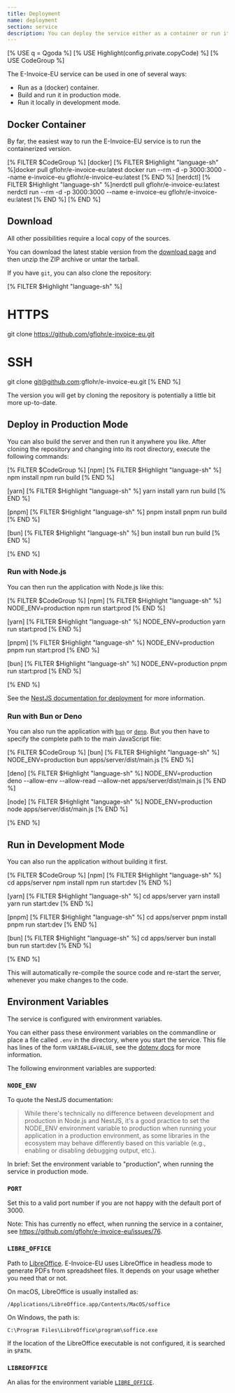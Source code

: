 ```yaml
---
title: Deployment
name: deployment
section: service
description: You can deploy the service either as a container or run it locally in production or development mode.
---
```

<!--qgoda-no-xgettext-->
[% USE q = Qgoda %]
[% USE Highlight(config.private.copyCode) %]
[% USE CodeGroup %]
<!--/qgoda-no-xgettext-->

The E-Invoice-EU service can be used in one of several ways:

* Run as a (docker) container.
* Build and run it in production mode.
* Run it locally in development mode.

<qgoda-toc/>

## Docker Container

By far, the easiest way to run the E-Invoice-EU service is to run the
containerized version.

<!--qgoda-no-xgettext-->
[% FILTER $CodeGroup %]
[docker]
[% FILTER $Highlight "language-sh" %]docker pull gflohr/e-invoice-eu:latest
docker run --rm -d -p 3000:3000 --name e-invoice-eu gflohr/e-invoice-eu:latest
[% END %] 
[nerdctl]
[% FILTER $Highlight "language-sh" %]nerdctl pull gflohr/e-invoice-eu:latest
nerdctl run --rm -d -p 3000:3000 --name e-invoice-eu gflohr/e-invoice-eu:latest
[% END %] 
[% END %]
<!--/qgoda-no-xgettext-->

## Download

All other possibilities require a local copy of the sources.

You can download the latest stable version from the [download
page](https://github.com/gflohr/e-invoice-eu/releases) and then unzip the
ZIP archive or untar the tarball.

If you have `git`, you can also clone the repository:

<!--qgoda-no-xgettext-->
[% FILTER $Highlight "language-sh" %]
# HTTPS
git clone https://github.com/gflohr/e-invoice-eu.git

# SSH
git clone git@github.com:gflohr/e-invoice-eu.git
[% END %] 
<!--/qgoda-no-xgettext-->

The version you will get by cloning the repository is potentially a little bit
more up-to-date.

## Deploy in Production Mode

You can also build the server and then run it anywhere you like. After
cloning the repository and changing into its root directory, execute the
following commands:

<!--qgoda-no-xgettext-->
[% FILTER $CodeGroup %]
[npm]
[% FILTER $Highlight "language-sh" %]
npm install
npm run build
[% END %]

[yarn]
[% FILTER $Highlight "language-sh" %]
yarn install
yarn run build
[% END %]

[pnpm]
[% FILTER $Highlight "language-sh" %]
pnpm install
pnpm run build
[% END %] 

[bun]
[% FILTER $Highlight "language-sh" %]
bun install
bun run build
[% END %] 

[% END %]
<!--/qgoda-no-xgettext-->

### Run with Node.js

You can then run the application with Node.js like this:

<!--qgoda-no-xgettext-->
[% FILTER $CodeGroup %]
[npm]
[% FILTER $Highlight "language-sh" %]
NODE_ENV=production npm run start:prod
[% END %]

[yarn]
[% FILTER $Highlight "language-sh" %]
NODE_ENV=production yarn run start:prod
[% END %]

[pnpm]
[% FILTER $Highlight "language-sh" %]
NODE_ENV=production pnpm run start:prod
[% END %]

[bun]
[% FILTER $Highlight "language-sh" %]
NODE_ENV=production pnpm run start:prod
[% END %]

[% END %]
<!--/qgoda-no-xgettext-->

See the [NestJS documentation for deployment](https://docs.nestjs.com/deployment)
for more information.

### Run with Bun or Deno

You can also run the application with [`bun`](https://bun.sh/) or
[`deno`](https://deno.com/). But you then have to specify the
complete path to the main JavaScript file:

<!--qgoda-no-xgettext-->
[% FILTER $CodeGroup %]
[bun]
[% FILTER $Highlight "language-sh" %]
NODE_ENV=production bun apps/server/dist/main.js
[% END %]

[deno]
[% FILTER $Highlight "language-sh" %]
NODE_ENV=production deno --allow-env --allow-read --allow-net apps/server/dist/main.js
[% END %]

[node]
[% FILTER $Highlight "language-sh" %]
NODE_ENV=production node apps/server/dist/main.js
[% END %]

[% END %]
<!--/qgoda-no-xgettext-->

## Run in Development Mode

You can also run the application without building it first.

<!--qgoda-no-xgettext-->
[% FILTER $CodeGroup %]
[npm]
[% FILTER $Highlight "language-sh" %]
cd apps/server
npm install
npm run start:dev
[% END %]

[yarn]
[% FILTER $Highlight "language-sh" %]
cd apps/server
yarn install
yarn run start:dev
[% END %]

[pnpm]
[% FILTER $Highlight "language-sh" %]
cd apps/server
pnpm install
pnpm run start:dev
[% END %] 

[bun]
[% FILTER $Highlight "language-sh" %]
cd apps/server
bun install
bun run start:dev
[% END %] 

[% END %]
<!--/qgoda-no-xgettext-->

This will automatically re-compile the source code and re-start the server,
whenever you make changes to the code.

## Environment Variables

The service is configured with environment variables.

You can either pass these environment variables on the commandline or place
a file called `.env` in the directory, where you start the service.  This
file has lines of the form `VARIABLE=VALUE`, see the [dotenv
docs](https://www.npmjs.com/package/dotenv#%EF%B8%8F-usage) for more
information.

The following environment variables are supported:

<!--qgoda-no-xgettext-->
### `NODE_ENV`
<!--/qgoda-no-xgettext-->

To quote the NestJS documentation:

> While there's technically no difference between development and production in Node.js and NestJS, it's a good practice to set the NODE_ENV environment variable to production when running your application in a production environment, as some libraries in the ecosystem may behave differently based on this variable (e.g., enabling or disabling debugging output, etc.).

In brief: Set the environment variable to "production", when running the
service in production mode.

<!--qgoda-no-xgettext-->
### `PORT`
<!--/qgoda-no-xgettext-->

Set this to a valid port number if you are not happy with the default port of
3000.

Note: This has currently no effect, when running the service in a container,
see https://github.com/gflohr/e-invoice-eu/issues/76.

<!--qgoda-no-xgettext-->
### `LIBRE_OFFICE`
<!--/qgoda-no-xgettext-->

Path to [LibreOffice](https://www.libreoffice.org/). E-Invoice-EU uses
LibreOffice in headless mode to generate PDFs from spreadsheet files. It
depends on your usage whether you need that or not.

On macOS, LibreOffice is usually installed as:

<!--qgoda-no-xgettext-->
```
/Applications/LibreOffice.app/Contents/MacOS/soffice
```
<!--/qgoda-no-xgettext-->

On Windows, the path is:

<!--qgoda-no-xgettext-->
```
C:\Program Files\LibreOffice\program\soffice.exe
```
<!--/qgoda-no-xgettext-->

If the location of the LibreOffice executable is not configured, it is searched
in `$PATH`.

<!--qgoda-no-xgettext-->
### `LIBREOFFICE`
<!--/qgoda-no-xgettext-->

An alias for the environment variable [`LIBRE_OFFICE`](#libre_office-code).
